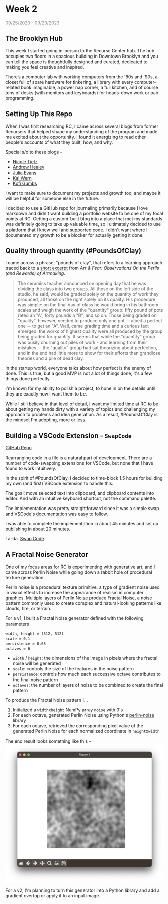 # Week 2

<span style="opacity: 0.5;">09/25/2023 - 09/29/2023</span>

## The Brooklyn Hub

This week I started going in-person to the Recurse Center hub. The hub occupies two floors in a spacious building in Downtown Brooklyn and you can tell the space is thoughtfully designed and curated, dedicated to making you feel creative and inspired.

There’s a computer lab with working computers from the '80s and '90s, a closet full of spare hardware for tinkering, a library with every computer-related book imaginable, a power nap corner, a full kitchen, and of course tons of desks (with monitors and keyboards) for heads-down work or pair programming.

## Setting Up This Repo

When I was first researching RC, I came across several blogs from former Recursers that helped shape my understanding of the program and made me excited about the opportunity. I found it energizing to read other people's accounts of what they built, how, and why.

Special s/o to these blogs -

- [Nicole Tietz](https://ntietz.com/tags/recurse-center/)
- [Andrew Healey](https://healeycodes.com/my-time-at-the-recurse-center)
- [Julia Evans](https://jvns.ca/blog/2017/09/17/how-i-spent-my-time-at-the-recurse-center/)
- [Kai Wern](https://kaiwern.com/posts/2022/05/12/first-6-weeks-in-the-recurse-center/)
- [Kofi Gumbs](https://kofi.sexy/blog/rc-2019)

I want to make sure to document my projects and growth too, and maybe it will be helpful for someone else in the future.

I decided to use a GitHub repo for journaling primarily because I love markdown and didn't want building a portfolio website to be one of my focal points at RC. Getting a custom-built blog into a place that met my standards was definitely going to take up valuable time, so I ultimately decided to use a platform that I knew well and supported code. I didn't want where I documented my growth to be a blocker for actually getting it done.

## Quality through quantity (#PoundsOfClay)

I came across a phrase, "pounds of clay", that refers to a learning approach traced back to a [short excerpt](https://hci.stanford.edu/dschool/resources/prototyping/pots.html) from _Art & Fear: Observations On the Perils (and Rewards) of Artmaking_.

> The ceramics teacher announced on opening day that he was dividing the class into two groups. All those on the left side of the studio, he said, would be graded solely on the quantity of work they produced, all those on the right solely on its quality. His procedure was simple: on the final day of class he would bring in his bathroom scales and weigh the work of the "quantity" group: fifty pound of pots rated an "A", forty pounds a "B", and so on. Those being graded on "quality", however, needed to produce only one pot -- albeit a perfect one -- to get an "A". Well, came grading time and a curious fact emerged: the works of highest quality were all produced by the group being graded for quantity. It seems that while the "quantity" group was busily churning out piles of work - and learning from their mistakes -- the "quality" group had sat theorizing about perfection, and in the end had little more to show for their efforts than grandiose theories and a pile of dead clay.

In the startup world, everyone talks about how perfect is the enemy of done. This is true, but a good MVP is not a lot of things done, it's a few things done perfectly.

I'm known for my ability to polish a project, to hone in on the details until they are exactly how I want them to be.

While I still believe in that level of detail, I want my limited time at RC to be about getting my hands dirty with a variety of topics and challenging my approach to problems and idea generation. As a result, #PoundsOfClay is the mindset I'm adopting, more or less.

## Building a VSCode Extension - `SwapCode`

[GitHub Repo](https://github.com/sshovkov/swapcode-vscode-extension)

Rearranging code in a file is a natural part of development. There are a number of code-swapping extensions for VSCode, but none that I have found to work intuitively.

In the spirit of #PoundsOfClay, I decided to time-block 1.5 hours for building my own (and first) VSCode extension to handle this.

The goal: move selected text into clipboard, and clipboard contents into editor. And with an intuitive keyboard shortcut, not the command palette.

The implementation was pretty straightforward since it was a simple swap and [VSCode's documentation](https://code.visualstudio.com/api/get-started/your-first-extension) was easy to follow.

I was able to complete the implementation in about 45 minutes and set up publishing in about 20 minutes.

Ta-da. [Swap Code](https://marketplace.visualstudio.com/items?itemName=SophiaShovkovy.swapcode).

## A Fractal Noise Generator

One of my focus areas for RC is experimenting with generative art, and I came across Perlin Noise while going down a rabbit hole of procedural texture generation.

Perlin noise is a procedural texture primitive, a type of gradient noise used in visual effects to increase the appearance of realism in computer graphics. Multiple layers of Perlin Noise produce Fractal Noise, a noise pattern commonly used to create complex and natural-looking patterns like clouds, fire, or terrain.

For a v1, I built a Fractal Noise generator defined with the following parameters

```
width, height = (512, 512)
scale = 0.1
persistence = 0.65
octaves = 6
```

- `width` / `height`: the dimensions of the image in pixels where the fractal noise will be generated
- `scale`: controls the size of the features in the noise pattern
- `persistence`: controls how much each successive octave contributes to the final noise pattern
- `octaves`: the number of layers of noise to be combined to create the final pattern

To produce the Fractal Noise pattern I...

1. Initialized a `width`x`height` NumPy array `noise` with 0's
2. For each octave, generated Perlin Noise using Python's [perlin-noise](https://pypi.org/project/perlin-noise/) library
3. For each octave, retrieved the corresponding pixel value of the generated Perlin Noise for each normalized coordinate in `height`x`width`

The end result looks something like this -
![](assets/week2/fractal_noise.png)

For a v2, I'm planning to turn this generator into a Python library and add a gradient overtop or apply it to an input image.
